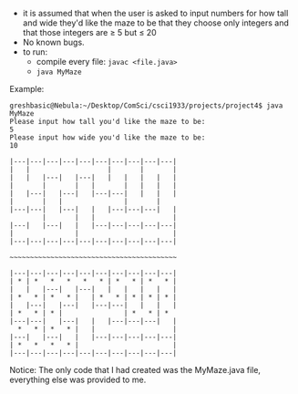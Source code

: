 - it is assumed that when the user is asked to input numbers for how tall and wide
  they'd like the maze to be that they choose only integers and that those integers are ≥ 5 but ≤ 20
- No known bugs.
- to run: 
  - compile every file: `javac <file.java>`
  - `java MyMaze`

Example:
```
greshbasic@Nebula:~/Desktop/ComSci/csci1933/projects/project4$ java MyMaze
Please input how tall you'd like the maze to be: 
5 
Please input how wide you'd like the maze to be: 
10

|---|---|---|---|---|---|---|---|---|---|
|   |                   |       |       | 
|   |   |---|   |---|   |   |   |   |   |
|       |       |   |       |   |   |   | 
|   |---|   |---|   |---|---|   |   |   |
|       |   |               |       |   
|---|---|   |---|   |   |---|---|---|   |
        |       |   |                   | 
|---|   |---|   |   |---|---|---|---|---|
|               |                       | 
|---|---|---|---|---|---|---|---|---|---|

~~~~~~~~~~~~~~~~~~~~~~~~~~~~~~~~~~~~~~~~~

|---|---|---|---|---|---|---|---|---|---|
| * | *   *   *   *   * | *   * | *   * | 
|   |   |---|   |---|   |   |   |   |   |
| *   * | *   * |   | *   * | * | * | * | 
|   |---|   |---|   |---|---|   |   |   |
| *   * | * |               | *   * | * 
|---|---|   |---|   |   |---|---|---|   |
  *   * | *   * |   |                   | 
|---|   |---|   |   |---|---|---|---|---|
| *   *   *   * |                       | 
|---|---|---|---|---|---|---|---|---|---|
```
Notice: The only code that I had created was the MyMaze.java file, everything else was provided to me.
